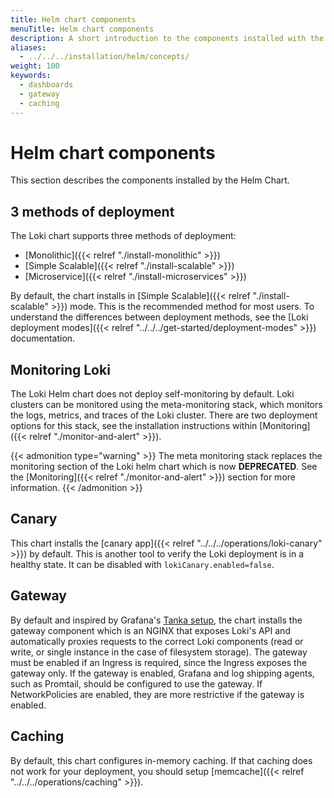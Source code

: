 ```yaml
---
title: Helm chart components
menuTitle: Helm chart components
description: A short introduction to the components installed with the Loki Helm Chart.
aliases:
  - ../../../installation/helm/concepts/
weight: 100
keywords:
  - dashboards
  - gateway
  - caching
---
```


# Helm chart components

This section describes the components installed by the Helm Chart.

## 3 methods of deployment

The Loki chart supports three methods of deployment:
- [Monolithic]({{< relref "./install-monolithic" >}}) 
- [Simple Scalable]({{< relref "./install-scalable" >}})
- [Microservice]({{< relref "./install-microservices" >}})

By default, the chart installs in [Simple Scalable]({{< relref "./install-scalable" >}}) mode. This is the recommended method for most users. To understand the differences between deployment methods, see the [Loki deployment modes]({{< relref "../../../get-started/deployment-modes" >}}) documentation.

## Monitoring Loki

The Loki Helm chart does not deploy self-monitoring by default. Loki clusters can be monitored using the meta-monitoring stack, which monitors the logs, metrics, and traces of the Loki cluster. There are two deployment options for this stack, see the installation instructions within [Monitoring]({{< relref "./monitor-and-alert" >}}).

{{< admonition type="warning" >}}
The meta monitoring stack replaces the monitoring section of the Loki helm chart which is now **DEPRECATED**. See the [Monitoring]({{< relref "./monitor-and-alert" >}}) section for more information.
{{< /admonition >}}


## Canary

This chart installs the [canary app]({{< relref "../../../operations/loki-canary" >}}) by default. This is another tool to verify the Loki deployment is in a healthy state. It can be disabled with `lokiCanary.enabled=false`.

## Gateway

By default and inspired by Grafana's [Tanka setup](https://github.com/grafana/loki/blob/main/production/ksonnet/loki), the chart
installs the gateway component which is an NGINX that exposes Loki's API and automatically proxies requests to the correct
Loki components (read or write, or single instance in the case of filesystem storage).
The gateway must be enabled if an Ingress is required, since the Ingress exposes the gateway only.
If the gateway is enabled, Grafana and log shipping agents, such as Promtail, should be configured to use the gateway.
If NetworkPolicies are enabled, they are more restrictive if the gateway is enabled.

## Caching

By default, this chart configures in-memory caching. If that caching does not work for your deployment, you should setup [memcache]({{< relref "../../../operations/caching" >}}).
